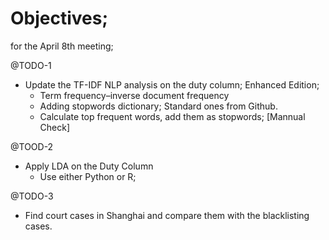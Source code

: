 # Objectives;
for the April 8th meeting;

@TODO-1
- Update the TF-IDF NLP analysis on the duty column;
Enhanced Edition;
  - Term  frequency–inverse document frequency
  - Adding stopwords dictionary; Standard ones from Github.
  - Calculate top frequent words, add them as stopwords; [Mannual Check]
  

@TOOD-2
- Apply LDA on the Duty Column
    - Use either Python or R;


@TODO-3
- Find court cases in Shanghai and compare them with the blacklisting cases. 


